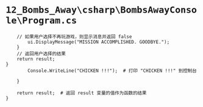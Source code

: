 # `12_Bombs_Away\csharp\BombsAwayConsole\Program.cs`

```
    // 如果用户选择不再玩游戏，则显示消息并返回 false
        ui.DisplayMessage("MISSION ACCOMPLISHED. GOODBYE.");
    }
    // 返回用户选择的结果
    return result;
}
        Console.WriteLine("CHICKEN !!!");  # 打印 "CHICKEN !!!" 到控制台

    }

    return result;  # 返回 result 变量的值作为函数的结果
}
```
